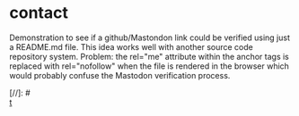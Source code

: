 # contact
Demonstration to see if a github/Mastondon link could be verified using just a README.md file.
This idea works well with another source code repository system.
Problem: the rel="me" attribute within the anchor tags is replaced with rel="nofollow" when the file is rendered in the browser which would probably confuse the Mastodon verification process.

[//]: # <a rel="me" href="https://mstdn.social/@edfoss"></a>  
<a rel="me" href="https://mstdn.social/@topics">t</a>
<a rel="me" href="https://mastodon.social/@edfoss"></a>
<a rel="me" href="https://mastodon.online/@edfoss"></a>
